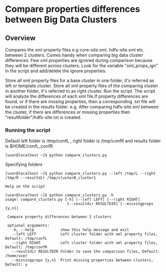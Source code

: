 # Compare properties differences between Big Data Clusters
## Overview

Compares the xml property files e.g core-site.xml, hdfs-site.xml etc. between 2 clusters. Comes handy when comparing big data cluster differences. Few xml properties are ignored during comparison because they will be different across clusters. Look for the variable "xml_props_ign" in the script and add/delete the ignore properties.

Store all xml property files for a base cluster in one folder, it's referred as left or template cluster. Store all xml property files of the comparing cluster in another folder, it's referred to as right cluster. Run the script. The script will analyze the differences of each xml file.If property differences are found, or if there are missing properties, then a corresponding .txt file will be created in the results folder.
e.g. After comparing hdfs-site.xml between the cluster, if there are differences or missing properties then "resultfolder"/hdfs-site.txt is created.


### Running the script
   Default left folder is /tmp/confL , right folder is /tmp/confR and results folder is $HOME/confL_confR

   ```
   [user@localhost ~]$ python compare_clusters.py
   ```    
   
   Specifying folders

   ```
   [user@localhost ~]$ python compare_clusters.py --left /tmp/L --right /tmp/R --resultdir /tmp/clusterB_cluster1
   ```    
   
    Help on the script
  
   ```
   [user@localhost ~]$ python compare_clusters.py -h
  usage: compare_clusters.py [-h] [--left LEFT] [--right RIGHT]
							   [--resultdir RESULTDIR] [--missingprops {y,n}]

	Compare property differences between 2 clusters

	optional arguments:
	  -h, --help            show this help message and exit
	  --left LEFT           Left cluster folder with xml property files, Default: /tmp/confL
	  --right RIGHT         Left cluster folder with xml property files, Default: /tmp/confR
	  --resultdir RESULTDIR Folder to save the comparison files, Default: /home/user
	  --missingprops {y,n}  Print missing properties between clusters, Default: y
   ```    
   
